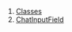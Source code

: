 1.  [Classes](views_after_auth_screens_chat_widgets_chat_input_field/#classes)
2.  [ChatInputField](views_after_auth_screens_chat_widgets_chat_input_field/ChatInputField-class.html)
